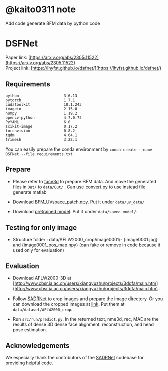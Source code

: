 # @kaito0311 note
Add code generate BFM data by python code

# DSFNet

Paper link: [https://arxiv.org/abs/2305.11522](https://arxiv.org/abs/2305.11522)  
Project link: [https://lhyfst.github.io/dsfnet/](https://lhyfst.github.io/dsfnet/)

## Requirements
```
python                    3.6.13
pytorch                   1.7.1
cudatoolkit               10.1.243
imageio                   2.15.0
numpy                     1.19.2
opencv-python             4.7.0.72
PyYAML                    6.0
scikit-image              0.17.2
torchvision               0.8.2
tqdm                      4.64.1
trimesh                   3.22.1
```
You can easily prepare the conda environment by ```conda create --name DSFNet --file requirements.txt```

## Prepare

* Please refer to [face3d](https://github.com/YadiraF/face3d/blob/master/examples/Data/BFM/readme.md) to prepare BFM data. And move the generated files in ```Out/``` to ```data/Out/``` . Can use [convert.py](./data/convert.py) to use instead file generate matlab

* Download [BFM_UVspace_patch.npy](https://drive.google.com/file/d/15q5I7bgZQOWGxXnNWt0Drg__SZ0CsoWJ/view?usp=sharing). Put it under ```data/uv_data/```

* Download [pretrained model](https://drive.google.com/file/d/1YdzmY7i1pN_mmkPAZsLmA7yp2-TCwR7x/view?usp=drive_link). Put it under 
```data/saved_model/```.

## Testing for only image 
* Structure folder : data/AFLW2000_crop/image0001/- {image0001.jpg} and  {image0001_pos_map.npy} (can fake or remove in code because it used only for evaluation)


## Evaluation

* Download AFLW2000-3D at [http://www.cbsr.ia.ac.cn/users/xiangyuzhu/projects/3ddfa/main.htm](http://www.cbsr.ia.ac.cn/users/xiangyuzhu/projects/3ddfa/main.htm) .

* Follow [SADRNet](https://github.com/MCG-NJU/SADRNet) to crop images and prepare the image directory. Or you can download the cropped images at [link](https://drive.google.com/file/d/1NX1uN8o6vVYw2z4JL7gxZqFBYXnmeYyR/view?usp=sharing). Put them at ```data/dataset/AFLW2000_crop```.

* Run ```src/run/predict.py```. In the returned text, nme3d, rec, MAE are the results of dense 3D dense face alignment, reconstruction, and head pose estimation. 


## Acknowledgements
We especially thank the contributors of the [SADRNet](https://github.com/MCG-NJU/SADRNet) codebase for providing helpful code.
